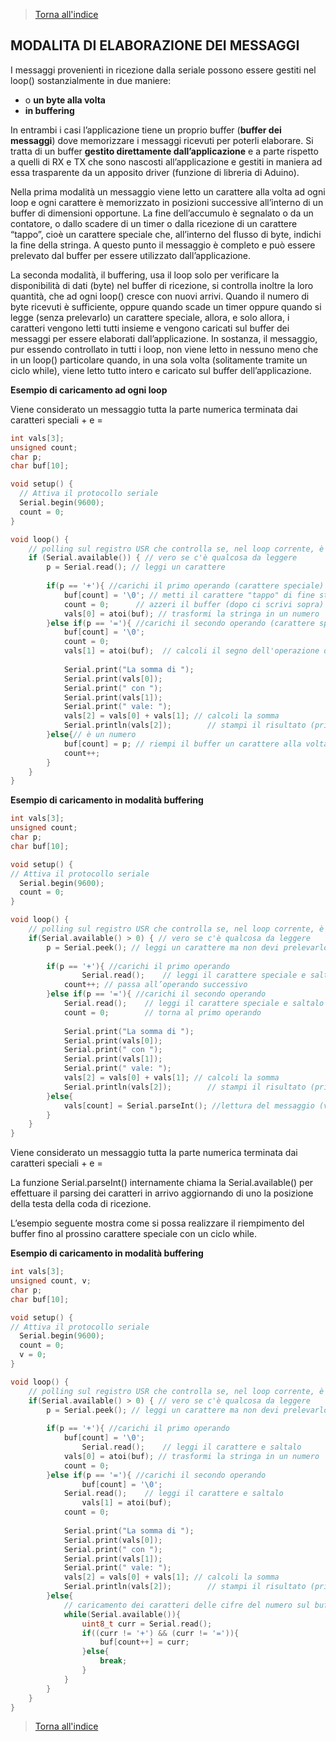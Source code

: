 >[Torna all'indice](indexseriale.md)
## **MODALITA DI ELABORAZIONE DEI MESSAGGI**

I messaggi provenienti in ricezione dalla seriale possono essere gestiti nel loop() sostanzialmente in due maniere: 
- o **un byte alla volta** 
- **in buffering**

In entrambi i casi l’applicazione tiene un proprio buffer (**buffer dei messaggi**) dove memorizzare i messaggi ricevuti per poterli elaborare. Si tratta di un buffer **gestito direttamente dall’applicazione** e a parte rispetto a quelli di RX e TX che sono nascosti all’applicazione e gestiti in maniera ad essa trasparente da un apposito driver (funzione di libreria di Aduino).  

Nella prima modalità un messaggio viene letto un carattere alla volta ad ogni loop e ogni carattere è memorizzato in posizioni successive all’interno di un buffer di dimensioni opportune. La fine dell’accumulo è segnalato o da un contatore, o dallo scadere di un timer o dalla ricezione di un carattere “tappo”, cioè un carattere speciale che, all’interno del flusso di byte, indichi la fine della stringa. A questo punto il messaggio è completo e può essere prelevato dal buffer per essere utilizzato dall’applicazione. 

La seconda modalità, il buffering, usa il loop solo per verificare la disponibilità di dati (byte) nel buffer di ricezione, si controlla inoltre la loro quantità, che ad ogni loop() cresce con nuovi arrivi. Quando il numero di byte ricevuti è sufficiente, oppure quando scade un timer oppure quando si legge (senza prelevarlo) un carattere speciale, allora, e solo allora, i caratteri vengono letti tutti insieme e vengono caricati sul buffer dei messaggi per essere elaborati dall’applicazione. In sostanza, il messaggio, pur essendo controllato in tutti i loop, non viene letto in nessuno meno che in un loop() particolare quando, in una sola volta (solitamente tramite un ciclo while), viene letto tutto intero e caricato sul buffer dell’applicazione. 


**Esempio di caricamento ad ogni loop**

Viene considerato un messaggio tutta la parte numerica terminata dai caratteri speciali + e =

```C++
int vals[3];
unsigned count;
char p;
char buf[10];

void setup() {                
  // Attiva il protocollo seriale
  Serial.begin(9600);
  count = 0;
}

void loop() {
    // polling sul registro USR che controlla se, nel loop corrente, è in arrivo un nuovo dato
    if (Serial.available()) { // vero se c'è qualcosa da leggere
		p = Serial.read(); // leggi un carattere
		
		if(p == '+'){ //carichi il primo operando (carattere speciale)
			buf[count] = '\0'; // metti il carattere "tappo" di fine stringa, cioè crei la stringa
			count = 0;      // azzeri il buffer (dopo ci scrivi sopra)
			vals[0] = atoi(buf); // trasformi la stringa in un numero
		}else if(p == '='){ //carichi il secondo operando (carattere speciale)
			buf[count] = '\0';
			count = 0;
			vals[1] = atoi(buf);  // calcoli il segno dell'operazione di somma
			
			Serial.print("La somma di ");
			Serial.print(vals[0]);  
			Serial.print(" con ");
			Serial.print(vals[1]); 
			Serial.print(" vale: ");
			vals[2] = vals[0] + vals[1]; // calcoli la somma
			Serial.println(vals[2]); 	    // stampi il risultato (println stampa sia numeri, che caratteri)
		}else{// è un numero
			buf[count] = p; // riempi il buffer un carattere alla volta 
			count++;
		}
    }
}
```

**Esempio di caricamento in modalità buffering**			
```C++			
int vals[3];
unsigned count;
char p;
char buf[10];

void setup() {                
// Attiva il protocollo seriale
  Serial.begin(9600);
  count = 0;
}

void loop() {
    // polling sul registro USR che controlla se, nel loop corrente, è in arrivo un nuovo dato
    if(Serial.available() > 0) { // vero se c'è qualcosa da leggere
		p = Serial.peek(); // leggi un carattere ma non devi prelevarlo dal buffer di RX
		
		if(p == '+'){ //carichi il primo operando
		    	Serial.read();    // leggi il carattere speciale e saltalo
			count++; // passa all’operando successivo
		}else if(p == '='){ //carichi il secondo operando
			Serial.read();    // leggi il carattere speciale e saltalo
		   	count = 0;        // torna al primo operando
			
			Serial.print("La somma di ");
			Serial.print(vals[0]);  
			Serial.print(" con ");
			Serial.print(vals[1]); 
			Serial.print(" vale: ");
			vals[2] = vals[0] + vals[1]; // calcoli la somma
			Serial.println(vals[2]); 	    // stampi il risultato (println stampa sia numeri, che caratteri)	
		}else{
			vals[count] = Serial.parseInt(); //lettura del messaggio (valore operando)
		}
    }
}	
```

Viene considerato un messaggio tutta la parte numerica terminata dai caratteri speciali + e =

La funzione Serial.parseInt() internamente chiama la Serial.available() per effettuare il parsing dei caratteri in arrivo aggiornando di uno la posizione della testa della coda di ricezione.
	
L’esempio seguente mostra come si possa realizzare il riempimento del buffer fino al prossino carattere speciale con un ciclo while.

**Esempio di caricamento in modalità buffering**	
```C++
int vals[3];
unsigned count, v;
char p;
char buf[10];

void setup() {                
// Attiva il protocollo seriale
  Serial.begin(9600);
  count = 0;
  v = 0;
}

void loop() {
    // polling sul registro USR che controlla se, nel loop corrente, è in arrivo un nuovo dato
    if(Serial.available() > 0) { // vero se c'è qualcosa da leggere
		p = Serial.peek(); // leggi un carattere ma non devi prelevarlo dal buffer di RX
		
		if(p == '+'){ //carichi il primo operando
		   	buf[count] = '\0'; 
		    	Serial.read();    // leggi il carattere e saltalo
			vals[0] = atoi(buf); // trasformi la stringa in un numero
			count = 0;
		}else if(p == '='){ //carichi il secondo operando
		    	buf[count] = '\0'; 
			Serial.read();    // leggi il carattere e saltalo
		    	vals[1] = atoi(buf);
			count = 0;
			
			Serial.print("La somma di ");
			Serial.print(vals[0]);  
			Serial.print(" con ");
			Serial.print(vals[1]); 
			Serial.print(" vale: ");
			vals[2] = vals[0] + vals[1]; // calcoli la somma
			Serial.println(vals[2]); 	    // stampi il risultato (println stampa sia numeri, che caratteri)	
		}else{
			// caricamento dei caratteri delle cifre del numero sul buffer
			while(Serial.available()){
				uint8_t curr = Serial.read();
				if((curr != '+') && (curr != '=')){
					buf[count++] = curr;
				}else{
					break;
				}
			}
		}
    }
}
```
>[Torna all'indice](indexseriale.md)
